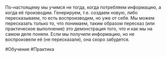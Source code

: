 По-настоящему мы учимся не тогда, когда потребляем информацию, а когда её производим. Генерируем, т.е. создаем новую, либо пересказываем, то есть воспроизводим, но уже от себя.
Мы можем пересказать только то, что понимаем, таким образом пересказ (или практическое выполнение) это демонстрация того, что и как  мы на самом деле поняли. 
Если мы получили информацию, но не воспроизвели её (не пересказали), она скоро забудется.

#Обучение #Практика 
